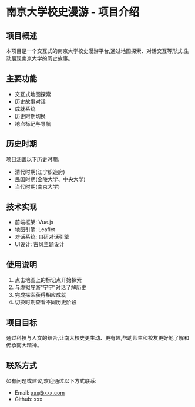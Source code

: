 
# 南京大学校史漫游 - 项目介绍

## 项目概述

本项目是一个交互式的南京大学校史漫游平台,通过地图探索、对话交互等形式,生动展现南京大学的历史故事。

## 主要功能

- 交互式地图探索
- 历史故事对话
- 成就系统
- 历史时期切换
- 地点标记与导航

## 历史时期

项目涵盖以下历史时期:

- 清代时期(江宁织造府)
- 民国时期(金陵大学、中央大学)
- 当代时期(南京大学)

## 技术实现

- 前端框架: Vue.js
- 地图引擎: Leaflet
- 对话系统: 自研对话引擎
- UI设计: 古风主题设计

## 使用说明

1. 点击地图上的标记点开始探索
2. 与虚拟导游"宁宁"对话了解历史
3. 完成探索获得相应成就
4. 切换时期查看不同历史阶段

## 项目目标

通过科技与人文的结合,让南大校史更生动、更有趣,帮助师生和校友更好地了解和传承南大精神。

## 联系方式

如有问题或建议,欢迎通过以下方式联系:

- Email: <xxx@xxx.com>
- Github: xxx
